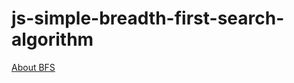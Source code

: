 # js-simple-breadth-first-search-algorithm

[About BFS](https://en.wikipedia.org/wiki/Breadth-first_search)
